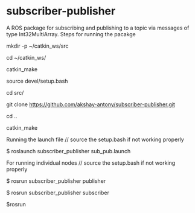 # subscriber-publisher
 A ROS package for subscribing and publishing to a topic via messages of type Int32MultiArray.
        Steps for running the pacakge

mkdir -p ~/catkin_ws/src

cd ~/catkin_ws/

catkin_make

source devel/setup.bash

cd src/

git clone https://github.com/akshay-antony/subscriber-publisher.git

cd ..

catkin_make

Running the launch file // source the setup.bash if not working properly

$ roslaunch subscriber_publisher sub_pub.launch 

For running individual nodes // source the setup.bash if not working properly

$ rosrun subscriber_publisher publisher

$ rosrun subscriber_publisher subscriber

$rosrun 
